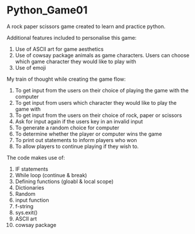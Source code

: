# Python_Game01
A rock paper scissors game created to learn and practice python.

Additional features included to personalise this game:
1) Use of ASCII art for game aesthetics 
2) Use of cowsay package animals as game characters. Users can choose which game character they would like to play with
3) Use of emoji

My train of thought while creating the game flow:
1) To get input from the users on their choice of playing the game with the computer
2) To get input from users which character they would like to play the game with
3) To get input from the users on their choice of rock, paper or scissors
4) Ask for input again if the users key in an invalid input
5) To generate a random choice for computer
6) To determine whether the player or computer wins the game
7) To print out statements to inform players who won
8) To allow players to continue playing if they wish to.
   
The code makes use of:
1) IF statements
2) While loop (continue & break)
3) Defining functions (gloabl & local scope)
4) Dictionaries
5) Random
6) input function
7) f-string
8) sys.exit()
9) ASCII art
10) cowsay package
